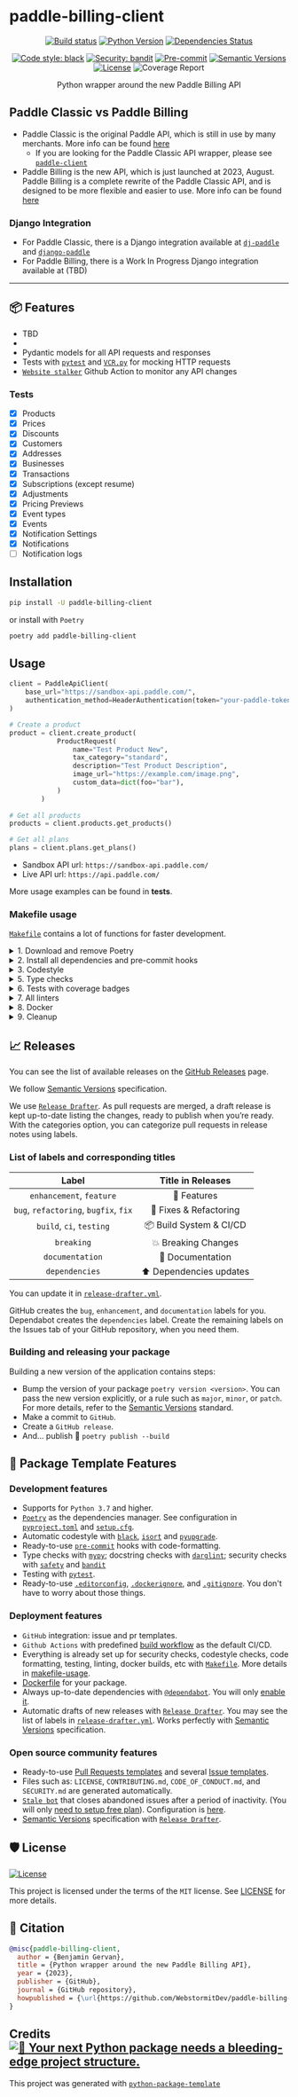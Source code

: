 # paddle-billing-client

<div align="center">

[![Build status](https://github.com/WebstormitDev/paddle-billing-client/workflows/build/badge.svg?branch=main&event=push)](https://github.com/WebstormitDev/paddle-billing-client/actions?query=workflow%3Abuild)
[![Python Version](https://img.shields.io/pypi/pyversions/paddle-billing-client.svg)](https://pypi.org/project/paddle-billing-client/)
[![Dependencies Status](https://img.shields.io/badge/dependencies-up%20to%20date-brightgreen.svg)](https://github.com/WebstormitDev/paddle-billing-client/pulls?utf8=%E2%9C%93&q=is%3Apr%20author%3Aapp%2Fdependabot)

[![Code style: black](https://img.shields.io/badge/code%20style-black-000000.svg)](https://github.com/psf/black)
[![Security: bandit](https://img.shields.io/badge/security-bandit-green.svg)](https://github.com/PyCQA/bandit)
[![Pre-commit](https://img.shields.io/badge/pre--commit-enabled-brightgreen?logo=pre-commit&logoColor=white)](https://github.com/WebstormitDev/paddle-billing-client/blob/main/.pre-commit-config.yaml)
[![Semantic Versions](https://img.shields.io/badge/%20%20%F0%9F%93%A6%F0%9F%9A%80-semantic--versions-e10079.svg)](https://github.com/WebstormitDev/paddle-billing-client/releases)
[![License](https://img.shields.io/github/license/WebstormitDev/paddle-billing-client)](https://github.com/WebstormitDev/paddle-billing-client/blob/main/LICENSE)
![Coverage Report](assets/images/coverage.svg)

Python wrapper around the new Paddle Billing API

</div>

## Paddle Classic vs Paddle Billing

- Paddle Classic is the original Paddle API, which is still in use by many merchants. More info can be found [here](https://developer.paddle.com/classic/api-reference/1384a288aca7a-api-reference)
  - If you are looking for the Paddle Classic API wrapper, please see [`paddle-client`](https://github.com/paddle-python/paddle-client)
- Paddle Billing is the new API, which is just launched at 2023, August. Paddle Billing is a complete rewrite of the Paddle Classic API, and is designed to be more flexible and easier to use. More info can be found [here](https://developer.paddle.com/api-reference/overview)

### Django Integration
- For Paddle Classic, there is a Django integration available at [`dj-paddle`](https://github.com/paddle-python/dj-paddle) and [`django-paddle`](https://github.com/kennell/django-paddle)
- For Paddle Billing, there is a Work In Progress Django integration available at (TBD)
---
## 📦 Features

- TBD
- 
- Pydantic models for all API requests and responses
- Tests with [`pytest`](https://docs.pytest.org/en/latest/) and [`VCR.py`](https://vcrpy.readthedocs.io/en/latest/) for mocking HTTP requests
- [`Website stalker`](https://github.com/EdJoPaTo/website-stalker) Github Action to monitor any API changes

### Tests

- [x] Products
- [x] Prices
- [x] Discounts
- [x] Customers
- [x] Addresses
- [x] Businesses
- [x] Transactions
- [x] Subscriptions (except resume)
- [x] Adjustments
- [x] Pricing Previews
- [x] Event types
- [x] Events
- [x] Notification Settings
- [x] Notifications
- [ ] Notification logs

## Installation

```bash
pip install -U paddle-billing-client
```

or install with `Poetry`

```bash
poetry add paddle-billing-client
```

## Usage

```python
client = PaddleApiClient(
    base_url="https://sandbox-api.paddle.com/", 
    authentication_method=HeaderAuthentication(token="your-paddle-token")
)

# Create a product
product = client.create_product(
            ProductRequest(
                name="Test Product New",
                tax_category="standard",
                description="Test Product Description",
                image_url="https://example.com/image.png",
                custom_data=dict(foo="bar"),
            )
        )
                         
# Get all products
products = client.products.get_products()

# Get all plans
plans = client.plans.get_plans()
```
- Sandbox API url: `https://sandbox-api.paddle.com/`
- Live API url: `https://api.paddle.com/`

More usage examples can be found in **tests**.

### Makefile usage

[`Makefile`](https://github.com/WebstormitDev/paddle-billing-client/blob/main/Makefile) contains a lot of functions for faster development.

<details>
<summary>1. Download and remove Poetry</summary>
<p>

To download and install Poetry run:

```bash
make poetry-download
```

To uninstall

```bash
make poetry-remove
```

</p>
</details>

<details>
<summary>2. Install all dependencies and pre-commit hooks</summary>
<p>

Install requirements:

```bash
make install
```

Pre-commit hooks coulb be installed after `git init` via

```bash
make pre-commit-install
```

</p>
</details>

<details>
<summary>3. Codestyle</summary>
<p>

Automatic formatting uses `pyupgrade`, `isort` and `black`.

```bash
make codestyle

# or use synonym
make formatting
```

Codestyle checks only, without rewriting files:

```bash
make check-codestyle
```

> Note: `check-codestyle` uses `isort`, `black` and `darglint` library

Update all dev libraries to the latest version using one comand

```bash
make update-dev-deps
```

<details>
<summary>4. Code security</summary>
<p>

```bash
make check-safety
```

This command launches `Poetry` integrity checks as well as identifies security issues with `Safety` and `Bandit`.

```bash
make check-safety
```

</p>
</details>

</p>
</details>

<details>
<summary>5. Type checks</summary>
<p>

Run `mypy` static type checker

```bash
make mypy
```

</p>
</details>

<details>
<summary>6. Tests with coverage badges</summary>
<p>

Run `pytest`

```bash
make test
```

</p>
</details>

<details>
<summary>7. All linters</summary>
<p>

Of course there is a command to ~~rule~~ run all linters in one:

```bash
make lint
```

the same as:

```bash
make test && make check-codestyle && make mypy && make check-safety
```

</p>
</details>

<details>
<summary>8. Docker</summary>
<p>

```bash
make docker-build
```

which is equivalent to:

```bash
make docker-build VERSION=latest
```

Remove docker image with

```bash
make docker-remove
```

More information [about docker](https://github.com/WebstormitDev/paddle-billing-client/tree/main/docker).

</p>
</details>

<details>
<summary>9. Cleanup</summary>
<p>
Delete pycache files

```bash
make pycache-remove
```

Remove package build

```bash
make build-remove
```

Delete .DS_STORE files

```bash
make dsstore-remove
```

Remove .mypycache

```bash
make mypycache-remove
```

Or to remove all above run:

```bash
make cleanup
```

</p>
</details>

## 📈 Releases

You can see the list of available releases on the [GitHub Releases](https://github.com/WebstormitDev/paddle-billing-client/releases) page.

We follow [Semantic Versions](https://semver.org/) specification.

We use [`Release Drafter`](https://github.com/marketplace/actions/release-drafter). As pull requests are merged, a draft release is kept up-to-date listing the changes, ready to publish when you’re ready. With the categories option, you can categorize pull requests in release notes using labels.

### List of labels and corresponding titles

|               **Label**               |  **Title in Releases**  |
| :-----------------------------------: | :---------------------: |
|       `enhancement`, `feature`        |       🚀 Features       |
| `bug`, `refactoring`, `bugfix`, `fix` | 🔧 Fixes & Refactoring  |
|       `build`, `ci`, `testing`        | 📦 Build System & CI/CD |
|              `breaking`               |   💥 Breaking Changes   |
|            `documentation`            |    📝 Documentation     |
|            `dependencies`             | ⬆️ Dependencies updates |

You can update it in [`release-drafter.yml`](https://github.com/WebstormitDev/paddle-billing-client/blob/main/.github/release-drafter.yml).

GitHub creates the `bug`, `enhancement`, and `documentation` labels for you. Dependabot creates the `dependencies` label. Create the remaining labels on the Issues tab of your GitHub repository, when you need them.

### Building and releasing your package

Building a new version of the application contains steps:

- Bump the version of your package `poetry version <version>`. You can pass the new version explicitly, or a rule such as `major`, `minor`, or `patch`. For more details, refer to the [Semantic Versions](https://semver.org/) standard.
- Make a commit to `GitHub`.
- Create a `GitHub release`.
- And... publish 🙂 `poetry publish --build`

## 🚀 Package Template Features

### Development features

- Supports for `Python 3.7` and higher.
- [`Poetry`](https://python-poetry.org/) as the dependencies manager. See configuration in [`pyproject.toml`](https://github.com/WebstormitDev/paddle-billing-client/blob/main/pyproject.toml) and [`setup.cfg`](https://github.com/WebstormitDev/paddle-billing-client/blob/main/setup.cfg).
- Automatic codestyle with [`black`](https://github.com/psf/black), [`isort`](https://github.com/timothycrosley/isort) and [`pyupgrade`](https://github.com/asottile/pyupgrade).
- Ready-to-use [`pre-commit`](https://pre-commit.com/) hooks with code-formatting.
- Type checks with [`mypy`](https://mypy.readthedocs.io); docstring checks with [`darglint`](https://github.com/terrencepreilly/darglint); security checks with [`safety`](https://github.com/pyupio/safety) and [`bandit`](https://github.com/PyCQA/bandit)
- Testing with [`pytest`](https://docs.pytest.org/en/latest/).
- Ready-to-use [`.editorconfig`](https://github.com/WebstormitDev/paddle-billing-client/blob/main/.editorconfig), [`.dockerignore`](https://github.com/WebstormitDev/paddle-billing-client/blob/main/.dockerignore), and [`.gitignore`](https://github.com/WebstormitDev/paddle-billing-client/blob/main/.gitignore). You don't have to worry about those things.

### Deployment features

- `GitHub` integration: issue and pr templates.
- `Github Actions` with predefined [build workflow](https://github.com/WebstormitDev/paddle-billing-client/blob/main/.github/workflows/build.yml) as the default CI/CD.
- Everything is already set up for security checks, codestyle checks, code formatting, testing, linting, docker builds, etc with [`Makefile`](https://github.com/WebstormitDev/paddle-billing-client/blob/main/Makefile#L89). More details in [makefile-usage](#makefile-usage).
- [Dockerfile](https://github.com/WebstormitDev/paddle-billing-client/blob/main/docker/Dockerfile) for your package.
- Always up-to-date dependencies with [`@dependabot`](https://dependabot.com/). You will only [enable it](https://docs.github.com/en/github/administering-a-repository/enabling-and-disabling-version-updates#enabling-github-dependabot-version-updates).
- Automatic drafts of new releases with [`Release Drafter`](https://github.com/marketplace/actions/release-drafter). You may see the list of labels in [`release-drafter.yml`](https://github.com/WebstormitDev/paddle-billing-client/blob/main/.github/release-drafter.yml). Works perfectly with [Semantic Versions](https://semver.org/) specification.

### Open source community features

- Ready-to-use [Pull Requests templates](https://github.com/WebstormitDev/paddle-billing-client/blob/main/.github/PULL_REQUEST_TEMPLATE.md) and several [Issue templates](https://github.com/WebstormitDev/paddle-billing-client/tree/main/.github/ISSUE_TEMPLATE).
- Files such as: `LICENSE`, `CONTRIBUTING.md`, `CODE_OF_CONDUCT.md`, and `SECURITY.md` are generated automatically.
- [`Stale bot`](https://github.com/apps/stale) that closes abandoned issues after a period of inactivity. (You will only [need to setup free plan](https://github.com/marketplace/stale)). Configuration is [here](https://github.com/WebstormitDev/paddle-billing-client/blob/main/.github/.stale.yml).
- [Semantic Versions](https://semver.org/) specification with [`Release Drafter`](https://github.com/marketplace/actions/release-drafter).

## 🛡 License

[![License](https://img.shields.io/github/license/WebstormitDev/paddle-billing-client)](https://github.com/WebstormitDev/paddle-billing-client/blob/main/LICENSE)

This project is licensed under the terms of the `MIT` license. See [LICENSE](https://github.com/WebstormitDev/paddle-billing-client/blob/main/LICENSE) for more details.

## 📃 Citation

```bibtex
@misc{paddle-billing-client,
  author = {Benjamin Gervan},
  title = {Python wrapper around the new Paddle Billing API},
  year = {2023},
  publisher = {GitHub},
  journal = {GitHub repository},
  howpublished = {\url{https://github.com/WebstormitDev/paddle-billing-client}}
}
```

## Credits [![🚀 Your next Python package needs a bleeding-edge project structure.](https://img.shields.io/badge/python--package--template-%F0%9F%9A%80-brightgreen)](https://github.com/TezRomacH/python-package-template)

This project was generated with [`python-package-template`](https://github.com/TezRomacH/python-package-template)
